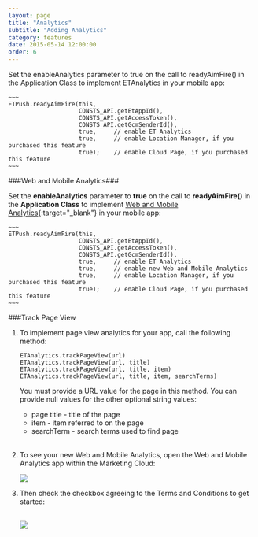 ```yaml
---
layout: page
title: "Analytics"
subtitle: "Adding Analytics"
category: features
date: 2015-05-14 12:00:00
order: 6
---
```


Set the enableAnalytics parameter to true on the call to readyAimFire() in the Application Class to implement ETAnalytics in your mobile app:

    ~~~ 
    ETPush.readyAimFire(this, 
                        CONSTS_API.getEtAppId(), 
                        CONSTS_API.getAccessToken(), 
                        CONSTS_API.getGcmSenderId(), 
                        true,     // enable ET Analytics 
                        true,     // enable Location Manager, if you purchased this feature
                        true);    // enable Cloud Page, if you purchased this feature
    ~~~

###Web and Mobile Analytics###

Set the **enableAnalytics** parameter to **true** on the call to **readyAimFire()** in the **Application Class** to implement [Web and Mobile Analytics](http://www.exacttarget.com/products/customer-data-platform/web-mobile-analytics){:target="_blank"} in your mobile app:

    ~~~ 
    ETPush.readyAimFire(this, 
                        CONSTS_API.getEtAppId(), 
                        CONSTS_API.getAccessToken(), 
                        CONSTS_API.getGcmSenderId(), 
                        true,     // enable ET Analytics
                        true,     // enable new Web and Mobile Analytics 
                        true,     // enable Location Manager, if you purchased this feature
                        true);    // enable Cloud Page, if you purchased this feature
    ~~~ 

###Track Page View

1.  To implement page view analytics for your app, call the following method:

    ~~~
    ETAnalytics.trackPageView(url)
    ETAnalytics.trackPageView(url, title)
    ETAnalytics.trackPageView(url, title, item)
    ETAnalytics.trackPageView(url, title, item, searchTerms)  
    ~~~
    You must provide a URL value for the page in this method. You can provide null values for the other optional string values:

    * page title - title of the page
    * item - item referred to on the page
    * searchTerm - search terms used to find page
    <br/><br/>
1.  To see your new Web and Mobile Analytics, open the Web and Mobile Analytics app within the Marketing Cloud:
    
    <img class="img-responsive" src="{{ site.baseurl }}/assets/wama_menu.png" />
1.  Then check the checkbox agreeing to the Terms and Conditions to get started:<br/><br/>
    
    <img class="img-responsive" src="{{ site.baseurl }}/assets/wama_t_and_c.png" />